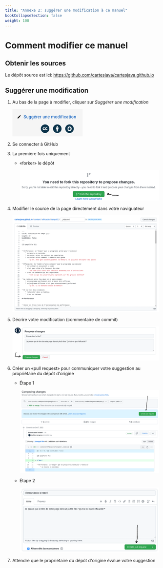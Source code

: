 ```yaml
---
title: "Annexe 2: suggérer une modification à ce manuel"
bookCollapseSection: false
weight: 100
---
```


# Comment modifier ce manuel

## Obtenir les sources

Le dépôt source est ici: https://github.com/cartesjava/cartesjava.github.io

## Suggérer une modification

1. Au bas de la page à modifier, cliquer sur *Suggérer une modification*

    <img class="figure" src="suggerer_modification.png" />

1. Se connecter à GitHub

1. La première fois uniquement

    * «forker» le dépôt

        <img class="figure" src="fork01.png"/>

1. Modifier le source de la page directement dans votre naviguateur

    <img class="figure" src="modifier01.png"/>

1. Décrire votre modification (commentaire de commit)

    <img class="figure" src="commit01.png"/>

1. Créer un «pull request» pour communiquer votre suggestion au propriétaire du dépôt d'origine

    * Étape 1

        <img class="figure" src="pull_request01.png"/>

    * Étape 2

        <img class="figure" src="pull_request02.png"/>

1. Attendre que le propriétaire du dépôt d'origine évalue votre suggestion



    
